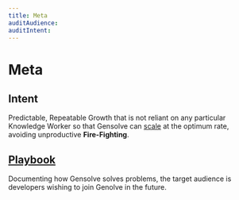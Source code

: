 ```yaml
---
title: Meta
auditAudience:
auditIntent:
---
```


# Meta

## Intent

Predictable, Repeatable Growth that is not reliant on any particular Knowledge Worker so that Gensolve can [scale](https://mastersofscale.com/) at the optimum rate, avoiding unproductive **Fire-Fighting**.

## [Playbook](./playbook/)

Documenting how Gensolve solves problems, the target audience is developers wishing to join Genolve in the future.
